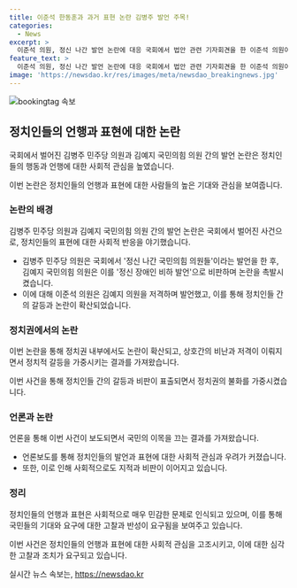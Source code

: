 ```yaml
---
title: 이준석 한동훈과 과거 표현 논란 김병주 발언 주목!
categories:
  - News
excerpt: >
  이준석 의원, 정신 나간 발언 논란에 대응 국회에서 법안 관련 기자회견을 한 이준석 의원이 김예지 의원의 발언 논란과 관련, SNS를 통해 비판하며 논란에 대응했다. 이준석 의원은 김의원의 발언이 한동훈 후보와의 대화 녹취록에서 등장한 표현이라며 근거를 제시하며 꼬집었고, 자신 또한 과거에 비슷한 표현을 사용한 적이 있었다는 점이 지적되었다. 이에 대해 김예지 의원은 이 의원의 발언에 대한 공격을 피하며 장애인 차별적 표현을 쓰지 않겠다고 약속해달라는 요구를 했다.
feature_text: >
  이준석 의원, 정신 나간 발언 논란에 대응 국회에서 법안 관련 기자회견을 한 이준석 의원이 김예지 의원의 발언 논란과 관련, SNS를 통해 비판하며 논란에 대응했다. 이준석 의원은 김의원의 발언이 한동훈 후보와의 대화 녹취록에서 등장한 표현이라며 근거를 제시하며 꼬집었고, 자신 또한 과거에 비슷한 표현을 사용한 적이 있었다는 점이 지적되었다. 이에 대해 김예지 의원은 이 의원의 발언에 대한 공격을 피하며 장애인 차별적 표현을 쓰지 않겠다고 약속해달라는 요구를 했다.
image: 'https://newsdao.kr/res/images/meta/newsdao_breakingnews.jpg'
---
```


<p><img src="https://newsdao.kr/res/images/meta/newsdao_breakingnews.jpg" alt="bookingtag 속보" /></p>

<h2 data-ke-size="size26">정치인들의 언행과 표현에 대한 논란</h2>

<p>국회에서 벌어진 김병주 민주당 의원과 김예지 국민의힘 의원 간의 발언 논란은 정치인들의 행동과 언행에 대한 사회적 관심을 높였습니다.</p>

<p data-ke-size="size16">이번 논란은 정치인들의 언행과 표현에 대한 사람들의 높은 기대와 관심을 보여줍니다.</p>

<h3>논란의 배경</h3>

<p>김병주 민주당 의원과 김예지 국민의힘 의원 간의 발언 논란은 국회에서 벌어진 사건으로, 정치인들의 표현에 대한 사회적 반응을 야기했습니다.</p>

<ul>
  <li>김병주 민주당 의원은 국회에서 '정신 나간 국민의힘 의원들'이라는 발언을 한 후, 김예지 국민의힘 의원은 이를 '정신 장애인 비하 발언'으로 비판하며 논란을 촉발시켰습니다.</li>
  <li>이에 대해 이준석 의원은 김예지 의원을 저격하며 발언했고, 이를 통해 정치인들 간의 갈등과 논란이 확산되었습니다.</li>
</ul>

<h3>정치권에서의 논란</h3>

<p>이번 논란을 통해 정치권 내부에서도 논란이 확산되고, 상호간의 비난과 저격이 이뤄지면서 정치적 갈등을 가중시키는 결과를 가져왔습니다.</p>

<p data-ke-size="size16">이번 사건을 통해 정치인들 간의 갈등과 비판이 표출되면서 정치권의 불화를 가중시켰습니다.</p>

<h3>언론과 논란</h3>

<p>언론을 통해 이번 사건이 보도되면서 국민의 이목을 끄는 결과를 가져왔습니다.</p>

<ul>
  <li>언론보도를 통해 정치인들의 발언과 표현에 대한 사회적 관심과 우려가 커졌습니다.</li>
  <li>또한, 이로 인해 사회적으로도 지적과 비판이 이어지고 있습니다.</li>
</ul>

<h3>정리</h3>

<p>정치인들의 언행과 표현은 사회적으로 매우 민감한 문제로 인식되고 있으며, 이를 통해 국민들의 기대와 요구에 대한 고찰과 반성이 요구됨을 보여주고 있습니다.</p>

<p data-ke-size="size16">이번 사건은 정치인들의 언행과 표현에 대한 사회적 관심을 고조시키고, 이에 대한 심각한 고찰과 조치가 요구되고 있습니다.</p>
실시간 뉴스 속보는, <a href="https://newsdao.kr" rel="dofollow">https://newsdao.kr</a>


